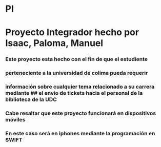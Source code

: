 # PI
# Proyecto Integrador hecho por Isaac, Paloma, Manuel

### Este proyecto esta hecho con el fin de que el estudiente 
### perteneciente a la universidad de colima pueda requerir
### información sobre cualquier tema relacionado a su carrera mediante ## el envio de tickets hacia el personal de la biblioteca de la UDC

### Cabe resaltar que este proyecto funcionará en dispositivos móviles
### En este caso será en iphones mediante la programación en SWIFT
